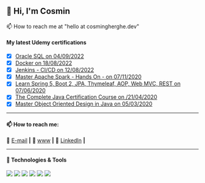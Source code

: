 ## 👋 Hi, I'm Cosmin

<!--
💞️ I’m actively looking for my next chalange 
👀 I’m interested in Java, Angular, Spring & Spring Boot, microservices and Kubernetes  
🌱 I’m currently learning React and Microservices while working on my personal project 
-->
📫 How to reach me at "hello at cosmingherghe.dev"  


#### My latest Udemy certifications 
<!--

#added to my collection of skills that might bring value to your organization are:
-->


- [x] [Oracle SQL on 04/09/2022][certifications6]
- [x] [Docker on 18/08/2022][certifications5]
- [x] [Jenkins - CI/CD on 12/08/2022][certifications4]
- [x] [Master Apache Spark - Hands On - on 07/11/2020][certifications3]
- [x] [Learn Spring 5, Boot 2, JPA, Thymeleaf, AOP, Web MVC, REST on 07/06/2020][certifications2]
- [x] [The Complete Java Certification Course on /21/04/2020][certifications1]
- [x] [Master Object Oriented Design in Java on 05/03/2020][certifications0]

****

<!--
**cosminsoy/cosminsoy** is a ✨ _special_ ✨ repository because its `README.md` (this file) appears on your GitHub profile.

Here are some ideas to get you started:

- 🔭 I’m currently working on ...
- 🌱 I’m currently learning ...
- 👯 I’m looking to collaborate on ...
- 🤔 I’m looking for help with ...
- 💬 Ask me about ...
- 📫 How to reach me: ...
- 😄 Pronouns: ...
- ⚡ Fun fact: ...

#### I have always been passionate about computers 💻, both the hardware and the software, however personal circumstances early in my career forced me to pursue employment in other areas. The financial stability offered by my current role has allowed me to pursue my interest for IT and to further develop my existing knowledge. I have actively done this by using my spare time for online courses on eLearning sites, such us Udemy 💽, getting up to date with current best practices and reading software development 📚 books; all with the aim of switching careers.

#### After few years of on and off studying, browsing, watching tutorials, and building projects, on 1st of February 2021, I accepted my first job offer as an Application Developer Engineer with a great company. This is my dream job. Accomplishing this dream was not easy, there were moments of doubt and seemingly insurmountable challenges, but in the end, I am smiling looking back.

#### If you don't have your dream job yet, take it one day at a time, and improve a little bit each day... get armed with lots of patience and persistence… good luck in your journey!


💬 My solutions to different challenges or exercises
- [x] [solutions][solutions0] for codewars.com challenges. Click [here][here0] for my profile on [CodeWars][CodeWars].
- [x] [solutions][solutions1] for edabit.com challenges. Click [here][here1] for my profile on [Edabit][Edabit].
- [x] [solutions][solutions2] for [codingbat][codingbat].com challenges.
- [x] [solutions][solutions3] to the Programming Exercises in Introduction to Java Programming, Comprehensive Version (10th Edition) by Y. Daniel Liang (Author)

****
-->

#### 📫 How to reach me:
 📧 [E-mail][email] **|** 🏡 [www][website] **|**  👔 [LinkedIn][linkedin]  **|**

****

#### 🔧 Technologies & Tools
![](https://img.shields.io/badge/Editor-IntelliJ_IDEA-informational?style=flat&logo=intellij-idea&logoColor=white&color=2bbc8a)
![](https://img.shields.io/badge/Editor-Visual_Studio_Code-informational?style=flat&logo=visualstudiocode&logoColor=white&color=2bbc8a)
![](https://img.shields.io/badge/Code-Java-informational?style=flat&logo=java.js&logoColor=white&color=2bbc8a)
![](https://img.shields.io/badge/Tools-PostgreSQL-informational?style=flat&logo=postgresql&logoColor=white&color=2bbc8a)
![](https://img.shields.io/badge/Tools-Docker-informational?style=flat&logo=docker&logoColor=white&color=2bbc8a)
![](https://img.shields.io/badge/OS-Linux-informational?style=flat&logo=linux&logoColor=white&color=2bbc8a)


[email]: mailto:hello@cosmingherghe.dev
[website]: http://www.cosmingherghe.dev
[linkedin]: https://www.linkedin.com/in/cosmingherghe
[certifications6]: https://www.udemy.com/certificate/UC-28f6707a-8d2a-40f1-bacd-a7a8e9dfa8dc/
[certifications5]: https://www.udemy.com/certificate/UC-9babe9aa-8cad-4c9a-8049-3982b1c3d173/
[certifications4]: https://www.udemy.com/certificate/UC-df441ebc-78a9-4f26-9c7d-5846d7baa527/
[certifications0]: https://www.udemy.com/certificate/UC-1893f93c-79ba-4951-91f0-42663b3b11a9/
[certifications1]: https://www.udemy.com/certificate/UC-0e7cc758-5a25-4c0a-9e83-887179a2f6e3/
[certifications2]: https://www.udemy.com/certificate/UC-efac6559-0e31-4cf5-9b80-cda6ade47fc8/
[certifications3]: https://www.udemy.com/certificate/UC-f1865020-abb2-4845-8a42-2eac77311e70/

[solutions0]: https://github.com/cosminsoy/My-solved--Exercises/new/introduction-to-java-programming-comprehensive-10th-edition/codewars.com/
[here0]: https://www.codewars.com/users/cosminsoy/completed_solutions/
[CodeWars]: https://www.codewars.com/
[solutions1]: https://github.com/cosminsoy/My-solved--Exercises/tree/introduction-to-java-programming-comprehensive-10th-edition/edabit.com/
[here1]: https://edabit.com/user/8rdMi4w9io7yeo3Qc/
[Edabit]: https://edabit.com/user/8rdMi4w9io7yeo3Qc/
[solutions2]: https://github.com/cosminsoy/My-solved--Exercises/tree/introduction-to-java-programming-comprehensive-10th-edition/codingbat/
[codingbat]: https://codingbat.com/
[solutions3]: https://github.com/cosminsoy/My-solved--Exercises/tree/introduction-to-java-programming-comprehensive-10th-edition/introduction-to-java-programming-comprehensive-10/
